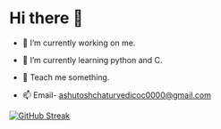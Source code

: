 <h1> Hi there 👋 </h1>

- 🔭 I’m currently working on me. <br>

- 🌱 I’m currently learning python and C.<br>

- 💬 Teach me something.<br>

- 📫 Email- ashutoshchaturvedicoc0000@gmail.com<br>

[![GitHub Streak](https://github-readme-streak-stats.herokuapp.com/?user=Ashutosh-Chaturvedi)](https://git.io/streak-stats)




 





